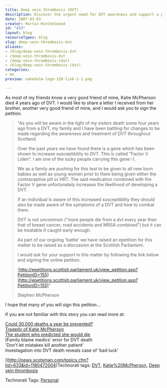 ```yaml
---
title: Deep vein thrombosis (DVT)
description: Discover the urgent need for DVT awareness and support a petition for genetic testing to prevent future tragedies. Join the fight for change today!
date: 2007-03-03
creator: Martin Hinshelwood
id: "433"
layout: blog
resourceTypes: blog
slug: deep-vein-thrombosis-dvt
aliases:
- /blog/deep-vein-thrombosis-dvt
- /deep-vein-thrombosis-dvt
- /deep-vein-thrombosis-(dvt)
- /blog/deep-vein-thrombosis-(dvt)
categories:
- me
preview: nakedalm-logo-128-link-1-1.png

---
```

As most of my friends know a very good friend of mine, Katie McPherson died 4 years ago of DVT. I would like to share a letter I received from her brother, another very good friend of mine, and I would ask you to sign the petition.

> "As you will be aware in the light of my sisters death some four years ago from a DVT, my family and I have been battling for changes to be made regarding the awareness and treatment of DVT throughout Scotland.
>
> Over the past years we have found there is a gene which has been shown to increase susceptibility to DVT. This is called "Factor V Liden". I am one of the lucky people carrying this gene:-).
>
> We as a family are pushing for this test to be given to all new born babies as well as young women prior to them being given either the contraceptive pill or HRT. The said medication combined with the Factor V gene unfortunately increases the likelihood of developing a DVT.
>
> If an individual is aware of this increased susceptibility they should also be made aware of the symptoms of a DVT and how to combat them.
>
> DVT is not uncommon ("more people die from a dvt every year than that of breast cancer, road accidents and MRSA combined") but it can be treatable if caught early enough.
>
> As part of our ongoing 'battle' we have raised an epetition for this matter to be raised as a discussion at the Scottish Parliament.
>
> I would ask for your support in this matter by following the link below and signing the online petition.
>
> [http://epetitions.scottish.parliament.uk/view_petition.asp?PetitionID=155](http://epetitions.scottish.parliament.uk/view_petition.asp?PetitionID=155)"
>
> Stephen McPherson

I hope that many of you will sign this petition...

If you are not familiar with this story you can read more at:

[Could 30,000 deaths a year be prevented?  
Tragedy of Katie McPherson](http://news.scotsman.com/topics.cfm?tid=633&id=252612005)  
[The student who predicted she would die](http://news.scotsman.com/topics.cfm?tid=633&id=959892004)  
[Family blame medics' error for DVT death  
'Don't let mistakes kill another patient'  
Investagation into DVT death reveals case of 'bad luck'

](http://news.scotsman.com/topics.cfm?tid=633&id=1180472004)Technorati tags: [DVT](http://technorati.com/tags/DVT), [Katie%20McPherson](http://technorati.com/tags/Katie%20McPherson), [Deep vein thrombosis](http://technorati.com/tags/Deep%20vein%20thrombosis)

Technorati Tags: [Personal](http://technorati.com/tags/Personal)
